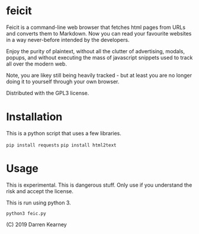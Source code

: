 # feicit

Feicit is a command-line web browser that fetches html pages from URLs and converts them to Markdown. Now you can read your favourite websites in a way never-before intended by the developers.

Enjoy the purity of plaintext,  without all the clutter of advertising, modals, popups, and without executing the mass of javascript snippets used to track all over the modern web.

Note, you are likey still being heavily tracked - but at least you are no longer doing it to yourself through your own browser.

Distributed with the GPL3 license.

# Installation

This is a python script that uses a few libraries.

`pip install requests`
`pip install html2text`

# Usage

This is experimental. This is dangerous stuff. Only use if you understand the risk and accept the license.

This is run using python 3.

`python3 feic.py`




(C) 2019  Darren Kearney
